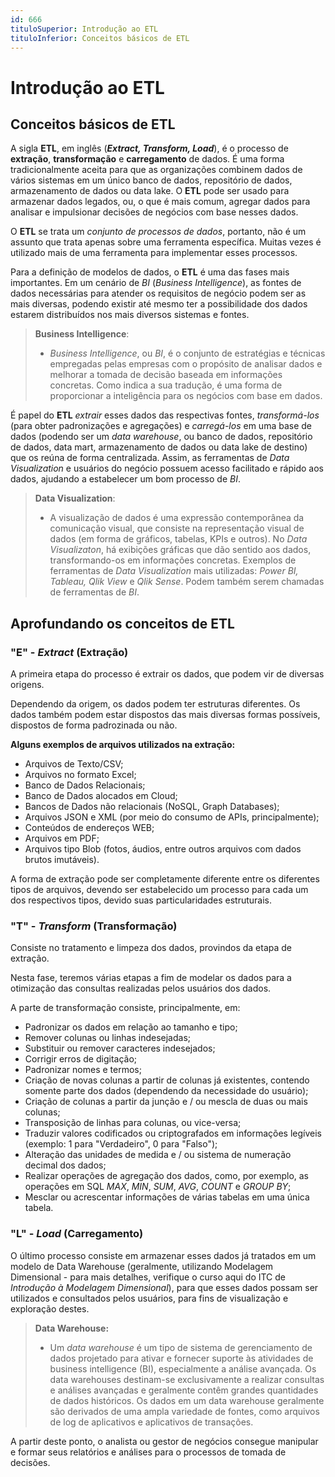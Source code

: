 ```yaml
---
id: 666
tituloSuperior: Introdução ao ETL
tituloInferior: Conceitos básicos de ETL
---
```


# Introdução ao ETL

## Conceitos básicos de ETL

A sigla **ETL**, em inglês (**_Extract, Transform, Load_**), é o processo de **extração**, **transformação** e **carregamento** de dados. É uma forma tradicionalmente aceita para que as organizações combinem dados de vários sistemas em um único banco de dados, repositório de dados, armazenamento de dados ou data lake. O **ETL** pode ser usado para armazenar dados legados, ou, o que é mais comum, agregar dados para analisar e impulsionar decisões de negócios com base nesses dados.  

O **ETL** se trata um _conjunto de processos de dados_, portanto, não é um assunto que trata apenas sobre uma ferramenta específica. Muitas vezes é utilizado mais de uma ferramenta para implementar esses processos.

Para a definição de modelos de dados, o **ETL** é uma das fases mais importantes. Em um cenário de _BI_ (_Business Intelligence_), as fontes de dados necessárias para atender os requisitos de negócio podem ser as mais diversas, podendo existir até mesmo ter a possibilidade dos dados estarem distribuídos nos mais diversos sistemas e fontes.

> **Business Intelligence**:
>
> - _Business Intelligence_, ou _BI_, é o conjunto de estratégias e técnicas empregadas pelas empresas com o propósito de analisar dados e melhorar a tomada de decisão baseada em informações concretas. Como indica a sua tradução, é uma forma de proporcionar a inteligência para os negócios com base em dados.

É papel do **ETL** _extrair_ esses dados das respectivas fontes, _transformá-los_ (para obter padronizações e agregações) e _carregá-los_ em uma base de dados (podendo ser um _data warehouse_, ou banco de dados, repositório de dados, data mart, armazenamento de dados ou data lake de destino) que os reúna de forma centralizada. Assim, as ferramentas de _Data Visualization_ e usuários do negócio possuem acesso facilitado e rápido aos dados, ajudando a estabelecer um bom processo de _BI_.

> **Data Visualization**:
>
> - A visualização de dados é uma expressão contemporânea da comunicação visual, que consiste na representação visual de dados (em forma de gráficos, tabelas, KPIs e outros). No _Data Visualizaton_, há exibições gráficas que dão sentido aos dados, transformando-os em informações concretas. Exemplos de ferramentas de _Data Visualization_ mais utilizadas: _Power BI, Tableau, Qlik View_ e _Qlik Sense_. Podem também serem chamadas de ferramentas de _BI_.

## Aprofundando os conceitos de ETL

### "E" - _Extract_ (Extração)

A primeira etapa do processo é extrair os dados, que podem vir de diversas origens.

Dependendo da origem, os dados podem ter estruturas diferentes. Os dados também podem estar dispostos das mais diversas formas possíveis, dispostos de forma padrozinada ou não.

**Alguns exemplos de arquivos utilizados na extração:**

- Arquivos de Texto/CSV;
- Arquivos no formato Excel;
- Banco de Dados Relacionais;
- Banco de Dados alocados em Cloud;
- Bancos de Dados não relacionais (NoSQL, Graph Databases);
- Arquivos JSON e XML (por meio do consumo de APIs, principalmente);
- Conteúdos de endereços WEB;
- Arquivos em PDF;
- Arquivos tipo Blob (fotos, áudios, entre outros arquivos com dados brutos imutáveis).

A forma de extração pode ser completamente diferente entre os diferentes tipos de arquivos, devendo ser estabelecido um processo para cada um dos respectivos tipos, devido suas particularidades estruturais.

### "T" - _Transform_ (Transformação)

Consiste no tratamento e limpeza dos dados, provindos da etapa de extração.

Nesta fase, teremos várias etapas a fim de modelar os dados para a otimização das consultas realizadas pelos usuários dos dados.

A parte de transformação consiste, principalmente, em:

- Padronizar os dados em relação ao tamanho e tipo;
- Remover colunas ou linhas indesejadas;
- Substituir ou remover caracteres indesejados;
- Corrigir erros de digitação;
- Padronizar nomes e termos;
- Criação de novas colunas a partir de colunas já existentes, contendo somente parte dos dados (dependendo da necessidade do usuário);
- Criação de colunas a partir da junção e / ou mescla de duas ou mais colunas;
- Transposição de linhas para colunas, ou vice-versa;
- Traduzir valores codificados ou criptografados em informações legíveis (exemplo: 1 para "Verdadeiro", 0 para "Falso");
- Alteração das unidades de medida e / ou sistema de numeração decimal dos dados;
- Realizar operações de agregação dos dados, como, por exemplo, as operações em SQL _MAX_, _MIN_, _SUM_, _AVG_, _COUNT_ e _GROUP BY_;
- Mesclar ou acrescentar informações de várias tabelas em uma única tabela.

### "L" - _Load_ (Carregamento)  

O último processo consiste em armazenar esses dados já tratados em um modelo de Data Warehouse (geralmente, utilizando Modelagem Dimensional - para mais detalhes, verifique o curso aqui do ITC de _Introdução à Modelagem Dimensional_), para que esses dados possam ser utilizados e consultados pelos usuários, para fins de visualização e exploração destes.

> **Data Warehouse:**
>
> - Um _data warehouse_ é um tipo de sistema de gerenciamento de dados projetado para ativar e fornecer suporte às atividades de business intelligence (BI), especialmente a análise avançada. Os data warehouses destinam-se exclusivamente a realizar consultas e análises avançadas e geralmente contêm grandes quantidades de dados históricos. Os dados em um data warehouse geralmente são derivados de uma ampla variedade de fontes, como arquivos de log de aplicativos e aplicativos de transações.

A partir deste ponto, o analista ou gestor de negócios consegue manipular e formar seus relatórios e análises para o processos de tomada de decisões.
